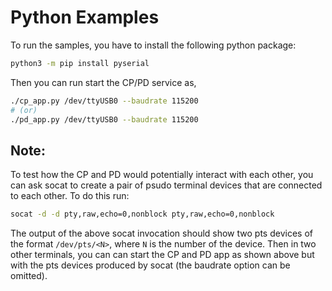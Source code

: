 # Python Examples

To run the samples, you have to install the following python package:

```sh
python3 -m pip install pyserial
```

Then you can run start the CP/PD service as,

```sh
./cp_app.py /dev/ttyUSB0 --baudrate 115200
# (or)
./pd_app.py /dev/ttyUSB0 --baudrate 115200
```

## Note:

To test how the CP and PD would potentially interact with each other, you can
ask socat to create a pair of psudo terminal devices that are connected to each
other. To do this run:

```sh
socat -d -d pty,raw,echo=0,nonblock pty,raw,echo=0,nonblock
```

The output of the above socat invocation should show two pts devices of the
format `/dev/pts/<N>`, where `N` is the number of the device. Then in two other
terminals, you can can start the CP and PD app as shown above but with the pts
devices produced by socat (the baudrate option can be omitted).
